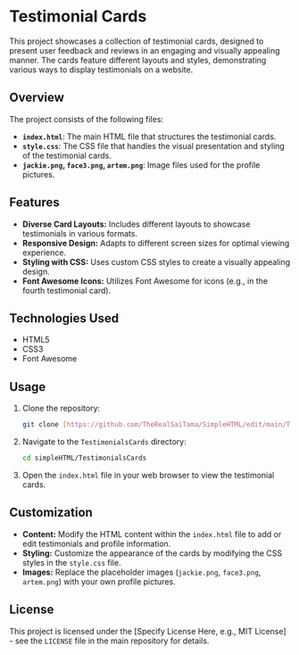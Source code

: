 # Testimonial Cards

This project showcases a collection of testimonial cards, designed to present user feedback and reviews in an engaging and visually appealing manner. The cards feature different layouts and styles, demonstrating various ways to display testimonials on a website.

## Overview

The project consists of the following files:

*   **`index.html`**: The main HTML file that structures the testimonial cards.
*   **`style.css`**: The CSS file that handles the visual presentation and styling of the testimonial cards.
*   **`jackie.png`, `face3.png`, `artem.png`**: Image files used for the profile pictures.

## Features

*   **Diverse Card Layouts:** Includes different layouts to showcase testimonials in various formats.
*   **Responsive Design:** Adapts to different screen sizes for optimal viewing experience.
*   **Styling with CSS:** Uses custom CSS styles to create a visually appealing design.
*   **Font Awesome Icons:** Utilizes Font Awesome for icons (e.g., in the fourth testimonial card).

## Technologies Used

*   HTML5
*   CSS3
*   Font Awesome

## Usage

1.  Clone the repository:

    ```bash
    git clone [https://github.com/TheRealSaiTama/SimpleHTML/edit/main/TestimonialsCards]
    ```

2.  Navigate to the `TestimonialsCards` directory:

    ```bash
    cd simpleHTML/TestimonialsCards
    ```

3.  Open the `index.html` file in your web browser to view the testimonial cards.

## Customization

*   **Content:** Modify the HTML content within the `index.html` file to add or edit testimonials and profile information.
*   **Styling:** Customize the appearance of the cards by modifying the CSS styles in the `style.css` file.
*   **Images:** Replace the placeholder images (`jackie.png`, `face3.png`, `artem.png`) with your own profile pictures.

## License

This project is licensed under the [Specify License Here, e.g., MIT License] - see the `LICENSE` file in the main repository for details.
